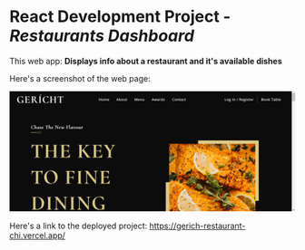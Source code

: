 # React Development Project - _Restaurants Dashboard_

This web app: **Displays info about a restaurant and it's available dishes**

Here's a screenshot of the web page:

![](gerich-restaurant.png)

Here's a link to the deployed project: https://gerich-restaurant-chi.vercel.app/
